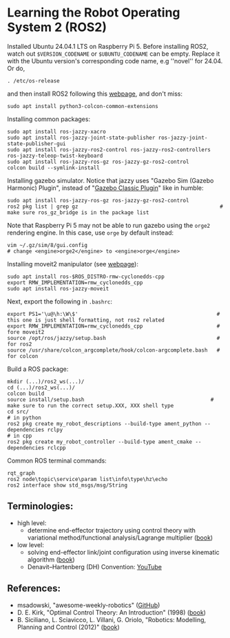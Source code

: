 # Learning the Robot Operating System 2 (ROS2)

Installed Ubuntu 24.04.1 LTS on Raspberry Pi 5. Before installing ROS2, watch out ``$VERSION_CODENAME`` or ``$UBUNTU_CODENAME`` can be empty. Replace it with the Ubuntu version's corresponding code name, e.g ''novel'' for 24.04. Or do,

    . /etc/os-release

and then install ROS2 following this <a href="https://docs.ros.org/en/jazzy/Installation/Ubuntu-Install-Debs.html">webpage</a>, and don't miss:

    sudo apt install python3-colcon-common-extensions

Installing common packages:

    sudo apt install ros-jazzy-xacro     
    sudo apt install ros-jazzy-joint-state-publisher ros-jazzy-joint-state-publisher-gui
    sudo apt install ros-jazzy-ros2-control ros-jazzy-ros2-controllers ros-jazzy-teleop-twist-keyboard
    sudo apt install ros-jazzy-ros-gz ros-jazzy-gz-ros2-control
    colcon build --symlink-install

Installing gazebo simulator. Notice that jazzy uses "Gazebo Sim (Gazebo Harmonic) Plugin", instead of "<a href="https://classic.gazebosim.org/tutorials?tut=ros_gzplugins">Gazebo Classic Plugin</a>" like in humble:

    sudo apt install ros-jazzy-ros-gz ros-jazzy-gz-ros2-control 
    ros2 pkg list | grep gz                                              # make sure ros_gz_bridge is in the package list

Note that Raspberry Pi 5 may not be able to run gazebo using the ``orge2`` rendering engine. In this case, use ``orge`` by default instead:

    vim ~/.gz/sim/8/gui.config
    # change <engine>orge2</engine> to <engine>orge</engine>

Installing moveit2 manipulator (see <a href="https://moveit.ai/install-moveit2/binary/">webpage</a>):

    sudo apt install ros-$ROS_DISTRO-rmw-cyclonedds-cpp
    export RMW_IMPLEMENTATION=rmw_cyclonedds_cpp
    sudo apt install ros-jazzy-moveit

Next, export the following in ``.bashrc``:

    export PS1='\u@\h:\W\$'                                             # this one is just shell formatting, not ros2 related
    export RMW_IMPLEMENTATION=rmw_cyclonedds_cpp                        # fore moveit2      
    source /opt/ros/jazzy/setup.bash                                    # for ros2 
    source /usr/share/colcon_argcomplete/hook/colcon-argcomplete.bash   # for colcon

Build a ROS package:

    mkdir (...)/ros2_ws(...)/
    cd (...)/ros2_ws(...)/
    colcon build
    source install/setup.bash                                         # make sure to run the correct setup.XXX, XXX shell type
    cd src/
    # in python
    ros2 pkg create my_robot_descriptions --build-type ament_python --dependencies rclpy 
    # in cpp
    ros2 pkg create my_robot_controller --build-type ament_cmake --dependencies rclcpp

Common ROS terminal commands:

    rqt_graph
    ros2 node\topic\service\param list\info\type\hz\echo
    ros2 interface show std_msgs/msg/String

## Terminologies:

- high level:
    * determine end-effector trajectory using control theory with variational method/functional analysis/Lagrange multiplier (<a href="https://www.amazon.de/-/en/Donald-Kirk-ebook/dp/B00CWR4MX0">book</a>)
- low level:
    * solving end-effector link/joint configuration using inverse kinematic algorithm (<a href="https://www.amazon.de/-/en/Bruno-Siciliano-ebook/dp/B007IDTLL6">book</a>)
    * Denavit–Hartenberg (DH) Convention: <a href="https://www.youtube.com/watch?v=rA9tm0gTln8">YouTube</a>

## References:
- msadowski, "awesome-weekly-robotics" (<a href="https://github.com/msadowski/awesome-weekly-robotics">GitHub</a>)
- D. E. Kirk, "Optimal Control Theory: An Introduction" (1998) (<a href="https://www.amazon.de/-/en/Donald-Kirk-ebook/dp/B00CWR4MX0">book</a>)
- B. Siciliano, L. Sciavicco, L. Villani, G. Oriolo, "Robotics: Modelling, Planning and Control (2012)" (<a href="https://www.amazon.de/-/en/Bruno-Siciliano-ebook/dp/B007IDTLL6">book</a>)

